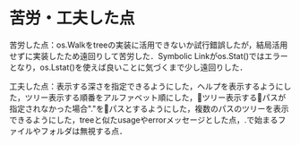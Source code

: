 # 苦労・工夫した点

苦労した点：os.Walkをtreeの実装に活用できないか試行錯誤したが，結局活用せずに実装したため遠回りして苦労した．Symbolic Linkがos.Stat()ではエラーとなり，os.Lstat()を使えば良いことに気づくまで少し遠回りした．

工夫した点：表示する深さを指定できるようにした，ヘルプを表示するようにした，ツリー表示する順番をアルファベット順にした，ツリー表示するパスが指定されなかった場合"."をパスとするようにした，複数のパスのツリーを表示できるようにした，treeと似たusageやerrorメッセージとした点，.で始まるファイルやフォルダは無視する点．
